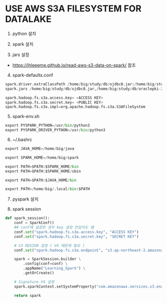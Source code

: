# USE AWS S3A FILESYSTEM FOR DATALAKE
1. python 설치

2. spark 설치

3. jars 설정
- https://jhleeeme.github.io/read-aws-s3-data-on-spark/ 참조

4. spark-defaults.conf

```python
spark.driver.extraClassPath /home/big/study/db/ojdbc8.jar:/home/big/study/db/oraclepki-21.jar:/home/big/study/db/osdt_cert-21.jar:/home/big/study/db/osdt_core-21.jar:/home/big/study/db/ucp.jar
spark.jars /home/big/study/db/ojdbc8.jar,/home/big/study/db/oraclepki-21.jar,/home/big/study/db/osdt_cert-21.jar,/home/big/study/db/osdt_core-21.jar,/home/big/study/db/ucp.jar

spark.hadoop.fs.s3a.access.key= <ACCESS KEY>
spark.hadoop.fs.s3a.secret.key= <PUBLIC KEY>
spark.hadoop.fs.s3a.impl=org.apache.hadoop.fs.s3a.S3AFileSystem
```

5. spark-env.sh

```python
export PYSPARK_PYTHON=/usr/bin/python3
export PYSPARK_DRIVER_PYTHON=/usr/bin/python3
```

6. ~/.bashrc

```python
export JAVA_HOME=/home/big/java

export SPARK_HOME=/home/big/spark

export PATH=$PATH:$SPARK_HOME/bin
export PATH=$PATH:$SPARK_HOME/sbin

export PATH=$PATH:$JAVA_HOME/bin

export PATH=/home/big/.local/bin:$PATH
```

7. pyspark 설치

8. spark session

```python
def spark_session():
    conf = SparkConf()
    ## conf에 설정한 경우 key 설정 안잡아도 됌
    conf.set("spark.hadoop.fs.s3a.access.key", "ACCESS KEY")
    conf.set("spark.hadoop.fs.s3a.secret.key", "SECRET KEY")

    # S3 REGION 설정 ( V4 때문에 필요 )
    conf.set("spark.hadoop.fs.s3a.endpoint", "s3.ap-northeast-2.amazonaws.com")

    spark = SparkSession.builder \
        .config(conf=conf) \
        .appName("Learning_Spark") \
        .getOrCreate()

    # Signature V4 설정
    spark.sparkContext.setSystemProperty("com.amazonaws.services.s3.enableV4", "true")

    return spark
```